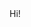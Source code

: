 <!doctype html>
<html>

<head>
    <title>Ankur's Github</title>
</head>

<body>
    Hi!
</body>

</html>
